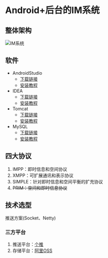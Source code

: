 # Android+后台的IM系统

## 整体架构

![IM系统](https://raw.githubusercontent.com/baijiangLai/IM/master/images/IM%E7%B3%BB%E7%BB%9F.png)

## 软件

- AndroidStudio
  - [下载链接]()
  - [安装教程]()
- IDEA
  - [下载链接]()
  - [安装教程]()
- Tomcat
  - [下载链接]()
  - [安装教程]()
- MySQL
  - [下载链接]()
  - [安装教程]()





## 四大协议

1. IMPP：即时信息和空间协议
2. XMPP：可扩展通讯和表示协议
3. SIMPLE：针对即时信息和空间平衡的扩充协议
4. ~~PRIM：空间和即时信息协议~~





## 技术选型

推送方案(Socket、Netty)

### 三方平台

1. 推送平台：[个推]()
2. 存储平台：[阿里OSS]()

